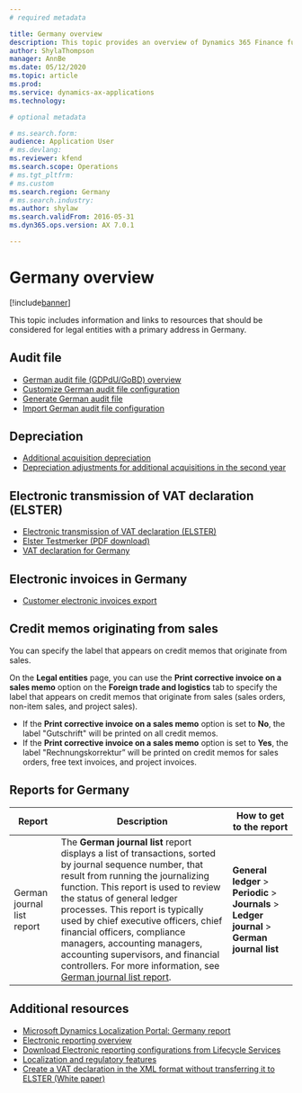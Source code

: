 ```yaml
---
# required metadata

title: Germany overview
description: This topic provides an overview of Dynamics 365 Finance functionality that is specific to Germany.
author: ShylaThompson
manager: AnnBe
ms.date: 05/12/2020
ms.topic: article
ms.prod: 
ms.service: dynamics-ax-applications
ms.technology: 

# optional metadata

# ms.search.form:
audience: Application User
# ms.devlang: 
ms.reviewer: kfend
ms.search.scope: Operations
# ms.tgt_pltfrm: 
# ms.custom
ms.search.region: Germany
# ms.search.industry: 
ms.author: shylaw
ms.search.validFrom: 2016-05-31
ms.dyn365.ops.version: AX 7.0.1

---
```


# Germany overview

[!include[banner](../includes/banner.md)]

This topic includes information and links to resources that should be considered for legal entities with a primary address in Germany.

## Audit file
- [German audit file (GDPdU/GoBD) overview](emea-deu-gdpdu-audit-data-export.md)
- [Customize German audit file configuration](tasks/customize-german-audit-file-configuration.md)
- [Generate German audit file](tasks/german-audit-file.md)
- [Import German audit file configuration](tasks/import-german-audit-file-configuration.md)

## Depreciation
-   [Additional acquisition depreciation](emea-deu-additional-acquisition-depreciation.md)
-   [Depreciation adjustments for additional acquisitions in the second year](tasks/de-00002-depreciation.md)

## Electronic transmission of VAT declaration (ELSTER)
- [Electronic transmission of VAT declaration (ELSTER)](tasks/de-00003-electronic-transmission-elster.md)
- [Elster Testmerker (PDF download)](https://msdnshared.blob.core.windows.net/media/2018/04/Dyn365_ElsterTestmerker.pdf)
- [VAT declaration for Germany](emea-de-vat-declaration.md)

## Electronic invoices in Germany
- [Customer electronic invoices export](emea-deu-e-invoices.md)

## Credit memos originating from sales
You can specify the label that appears on credit memos that originate from sales.

On the **Legal entities** page, you can use the **Print corrective invoice on a sales memo** option on the **Foreign trade and logistics** tab to specify the label that appears on credit memos that originate from sales (sales orders, non-item sales, and project sales).

-   If the **Print corrective invoice on a sales memo** option is set to **No**, the label "Gutschrift" will be printed on all credit memos.
-   If the **Print corrective invoice on a sales memo** option is set to **Yes**, the label "Rechnungskorrektur” will be printed on credit memos for sales orders, free text invoices, and project invoices.


## Reports for Germany

| Report                     |  Description  |How to get to the report |
|----------------------------|--------------------------|----------------------------------------|
|German journal list report|The **German journal list** report displays a list of transactions, sorted by journal sequence number, that result from running the journalizing function. This report is used to review the status of general ledger processes. This report is typically used by chief executive officers, chief financial officers, compliance managers, accounting managers, accounting supervisors, and financial controllers. For more information, see [German journal list report](emea-deu-journal-list-report.md).|  **General ledger** > **Periodic** > **Journals** > **Ledger journal** > **German journal list**|

## Additional resources
- [Microsoft Dynamics Localization Portal: Germany report](https://mbs.microsoft.com/files/customer/AX/Support/supportnews/Germany.html)
- [Electronic reporting overview](../../dev-itpro/analytics/general-electronic-reporting.md)
- [Download Electronic reporting configurations from Lifecycle Services](../../dev-itpro/analytics/download-electronic-reporting-configuration-lcs.md)
- [Localization and regulatory features](../../dev-itpro/lcs-solutions/country-region.md?toc=/fin-and-ops/toc.json)
- [Create a VAT declaration in the XML format without transferring it to ELSTER (White paper)](https://www.microsoft.com/download/details.aspx?id=101929)
